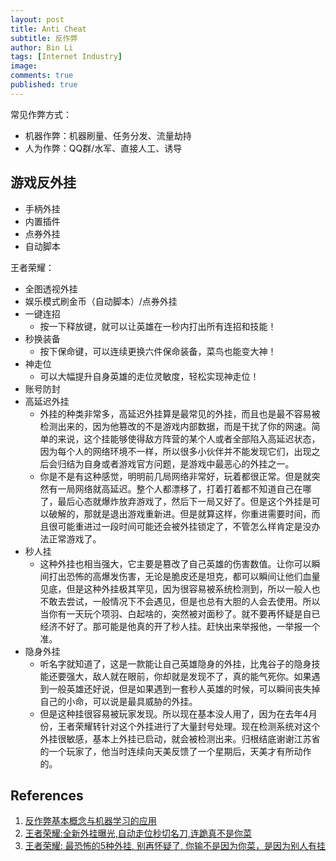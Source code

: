 ```yaml
---
layout: post
title: Anti Cheat
subtitle: 反作弊
author: Bin Li
tags: [Internet Industry]
image: 
comments: true
published: true
---
```


常见作弊方式：
* 机器作弊：机器刷量、任务分发、流量劫持
* 人为作弊：QQ群/水军、直接人工、诱导

## 游戏反外挂

* 手柄外挂
* 内置插件
* 点券外挂
* 自动脚本

王者荣耀：
* 全图透视外挂
* 娱乐模式刷金币（自动脚本）/点券外挂
* 一键连招
    * 按一下释放键，就可以让英雄在一秒内打出所有连招和技能！
* 秒换装备
    * 按下保命键，可以连续更换六件保命装备，菜鸟也能变大神！
* 神走位
    * 可以大幅提升自身英雄的走位灵敏度，轻松实现神走位！
* 账号防封
* 高延迟外挂
    * 外挂的种类非常多，高延迟外挂算是最常见的外挂，而且也是最不容易被检测出来的，因为他篡改的不是游戏内部数据，而是干扰了你的网速。简单的来说，这个挂能够使得敌方阵营的某个人或者全部陷入高延迟状态，因为每个人的网络环境不一样，所以很多小伙伴并不能发现它们，出现之后会归结为自身或者游戏官方问题，是游戏中最恶心的外挂之一。
    * 你是不是有这种感觉，明明前几局网络非常好，玩着都很正常。但是就突然有一局网络就高延迟。整个人都漂移了，打着打着都不知道自己在哪了，最后心态就爆炸放弃游戏了，然后下一局又好了。但是这个外挂是可以破解的，那就是退出游戏重新进。但是就算这样，你重进需要时间，而且很可能重进过一段时间可能还会被外挂锁定了，不管怎么样肯定是没办法正常游戏了。
* 秒人挂
    * 这种外挂也相当强大，它主要是篡改了自己英雄的伤害数值。让你可以瞬间打出恐怖的高爆发伤害，无论是脆皮还是坦克，都可以瞬间让他们血量见底，但是这种外挂极其罕见，因为很容易被系统检测到，所以一般人也不敢去尝试，一般情况下不会遇见，但是也总有大胆的人会去使用。所以当你有一天玩个项羽、白起啥的，突然被对面秒了。就不要再怀疑是自已经济不好了。那可能是他真的开了秒人挂。赶快出来举报他，一举报一个准。
* 隐身外挂
    * 听名字就知道了，这是一款能让自己英雄隐身的外挂，比鬼谷子的隐身技能还要强大，敌人就在眼前，你却就是发现不了，真的能气死你。如果遇到一般英雄还好说，但是如果遇到一套秒人英雄的时候，可以瞬间丧失掉自己的小命，可以说是最具威胁的外挂。
    * 但是这种挂很容易被玩家发现。所以现在基本没人用了，因为在去年4月份，王者荣耀转针对这个外挂进行了大量封号处理。现在检测系统对这个外挂很敏感，基本上外挂已启动，就会被检测出来。归根结底谢谢江苏省的一个玩家了，他当时连续向天美反馈了一个星期后，天美才有所动作的。




## References
1. [反作弊基本概念与机器学习的应用](https://blog.csdn.net/u011627980/article/details/85167034)
2. [王者荣耀:全新外挂曝光,自动走位秒切名刀,连跪真不是你菜](https://zhuanlan.zhihu.com/p/75905087)
3. [王者荣耀: 最恐怖的5种外挂, 别再怀疑了, 你输不是因为你菜，是因为别人有挂](https://www.bilibili.com/read/cv2015191/)
